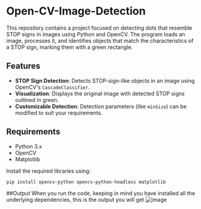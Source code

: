 # Open-CV-Image-Detection


This repository contains a project focused on detecting dots that resemble STOP signs in images using Python and OpenCV. The program loads an image, processes it, and identifies objects that match the characteristics of a STOP sign, marking them with a green rectangle.

## Features

- **STOP Sign Detection**: Detects STOP-sign-like objects in an image using OpenCV's `CascadeClassifier`.
- **Visualization**: Displays the original image with detected STOP signs outlined in green.
- **Customizable Detection**: Detection parameters (like `minSize`) can be modified to suit your requirements.

## Requirements

- Python 3.x
- OpenCV
- Matplotlib

Install the required libraries using:

```bash
pip install opencv-python opencv-python-headless matplotlib
```

##Output
When you run the code, keeping in mind you have installed all the underlying dependencies, this is the output you will get
![image](https://github.com/user-attachments/assets/82060184-20de-4029-8982-22f6001eee47)

